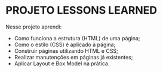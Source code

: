 # PROJETO LESSONS LEARNED

Nesse projeto aprendi:

- Como funciona a estrutura (HTML) de uma página;
- Como o estilo (CSS) é aplicado à página;
- Construir páginas utilizando HTML e CSS;
- Realizar manutenções em páginas já existentes;
- Aplicar Layout e Box Model na prática.